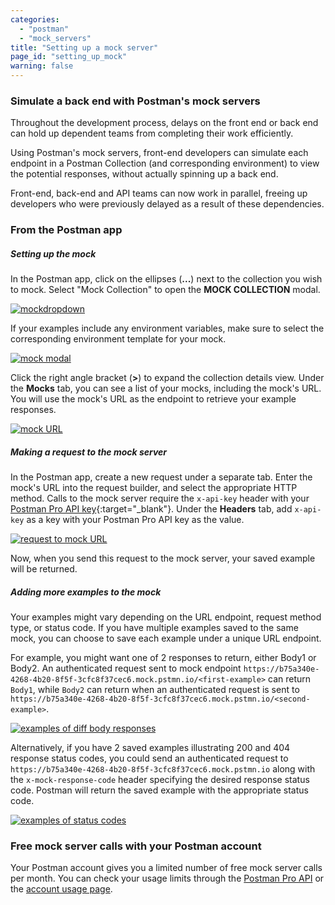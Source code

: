 ```yaml
---
categories:
  - "postman"
  - "mock_servers"
title: "Setting up a mock server"
page_id: "setting_up_mock"
warning: false
---
```


### Simulate a back end with Postman's mock servers

Throughout the development process, delays on the front end or back end can hold up dependent teams from completing their work efficiently.  

Using Postman's mock servers, front-end developers can simulate each endpoint in a Postman Collection (and corresponding environment) to view the potential responses, without actually spinning up a back end.

Front-end, back-end and API teams can now work in parallel, freeing up developers who were previously delayed as a result of these dependencies.

### From the Postman app

##### **Setting up the mock**

In the Postman app, click on the ellipses (**...**) next to the collection you wish to mock. Select "Mock Collection" to open the **MOCK COLLECTION** modal.

[![mockdropdown](https://s3.amazonaws.com/postman-static-getpostman-com/postman-docs/mockDropdown.png)](https://s3.amazonaws.com/postman-static-getpostman-com/postman-docs/mockDropdown.png)

If your examples include any environment variables, make sure to select the corresponding environment template for your mock. 

[![mock modal](https://s3.amazonaws.com/postman-static-getpostman-com/postman-docs/mockModal.png)](https://s3.amazonaws.com/postman-static-getpostman-com/postman-docs/mockModal.png)

Click the right angle bracket (**>**) to expand the collection details view. Under the **Mocks** tab, you can see a list of your mocks, including the mock's URL. You will use the mock's URL as the endpoint to retrieve your example responses.

[![mock URL](https://s3.amazonaws.com/postman-static-getpostman-com/postman-docs/mockUrl_censored.jpg)](https://s3.amazonaws.com/postman-static-getpostman-com/postman-docs/mockUrl_censored.jpg)

##### **Making a request to the mock server**

In the Postman app, create a new request under a separate tab. Enter the mock's URL into the request builder, and select the appropriate HTTP method. Calls to the mock server require the `x-api-key` header with your [Postman Pro API key](https://app.getpostman.com/dashboard/integrations/pm_pro_api/list){:target="_blank"}. Under the **Headers** tab, add `x-api-key` as a key with your Postman Pro API key as the value.

[![request to mock URL](https://s3.amazonaws.com/postman-static-getpostman-com/postman-docs/mockRequest.png)](https://s3.amazonaws.com/postman-static-getpostman-com/postman-docs/mockRequest.png)

Now, when you send this request to the mock server, your saved example will be returned.

##### **Adding more examples to the mock**

Your examples might vary depending on the URL endpoint, request method type, or status code. If you have multiple examples saved to the same mock, you can choose to save each example under a unique URL endpoint. 

For example, you might want one of 2 responses to return, either Body1 or Body2. An authenticated request sent to mock endpoint `https://b75a340e-4268-4b20-8f5f-3cfc8f37cec6.mock.pstmn.io/<first-example>` can return `Body1`, while `Body2` can return when an authenticated request is sent to `https://b75a340e-4268-4b20-8f5f-3cfc8f37cec6.mock.pstmn.io/<second-example>`.

[![examples of diff body responses]()]()

Alternatively, if you have 2 saved examples illustrating 200 and 404 response status codes, you could send an authenticated request to `https://b75a340e-4268-4b20-8f5f-3cfc8f37cec6.mock.pstmn.io` along with the `x-mock-response-code` header specifying the desired response status code. Postman will return the saved example with the appropriate status code.

[![examples of status codes]()]()

### Free mock server calls with your Postman account

Your Postman account gives you a limited number of free mock server calls per month. You can check your usage limits through the [Postman Pro API](https://docs.api.getpostman.com) or the [account usage page](https://go.pstmn.io/postman-account-limits).
